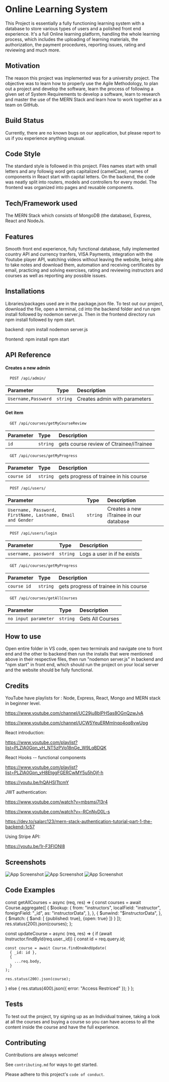 
# Online Learning System
This Project is essentially a fully functioning learning system with a database to store various types of users and a polished front end experience. It's a full Online learning platform, handling the whole learning process, which includes the uploading of learning materials, the authorization, the payment procedures, reporting issues, rating and reviewing and much more.


## Motivation
The reason this project was implemented was for a university project. The objective was to learn how to properly use the Agile Methodology, to plan out a project and develop the software, learn the process of following a given set of System Requirements to develop a software, learn to research and master the use of the MERN Stack and learn how to work together as a team on GitHub.



## Build Status
Currently, there are no known bugs on our application, but please report to us if you experience anything unusual.

## Code Style
The standard style is followed in this project. Files names start with small letters and any followig word gets capitalized (camelCase), names of components in React start with capital letters. On the backend, the code was neatly split into routers, models and controllers for every model. The frontend was organized into pages and reusable components. 

## Tech/Framework used
The MERN Stack which consists of MongoDB (the database), Express, React and NodeJs.


## Features
Smooth front end experience, fully functional database, fully implemented country API and currency tranfers, VISA Payments, integration with the Youtube player API,  watching videos without leaving the website, being able to take notes and download them, automation and receiving certificates by email, practicing and solving exercises, rating and reviewing instructors and courses as well as reporting any possible issues.

## Installations
Libraries/packages used are in the package.json file.
To test out our project, download the file, open a terminal, cd into the backend folder and run npm install followed by nodemon server.js.
Then in the frontend directory run npm install followed by npm start.

backend:
npm install
nodemon server.js

frontend: 
npm install
npm start

## API Reference

#### Creates a new admin

```http
  POST /api/admin/
```

| Parameter | Type     | Description                |
| :-------- | :------- | :------------------------- |
| `Username,Password` | `string` | Creates admin with parameters |

#### Get item

```http
  GET /api/courses/getMyCourseReview
```

| Parameter | Type     | Description                       |
| :-------- | :------- | :-------------------------------- |
| `id`      | `string` | gets course review of Ctrainee/iTrainee |


```http
  GET /api/courses/getMyProgress
```

| Parameter | Type     | Description                       |
| :-------- | :------- | :-------------------------------- |
| `course id`      | `string` | gets progress of trainee in his course |


```http
  POST /api/users/
```

| Parameter | Type     | Description                       |
| :-------- | :------- | :-------------------------------- |
| `Username, Password, FirstName, Lastname, Email and Gender`      | `string` | Creates a new iTrainee in our database |


```http
  POST /api/users/login
```

| Parameter | Type     | Description                       |
| :-------- | :------- | :-------------------------------- |
| `username, password`      | `string` | Logs a user in if he exists |

```http
  GET /api/courses/getMyProgress
```

| Parameter | Type     | Description                       |
| :-------- | :------- | :-------------------------------- |
| `course id`      | `string` | gets progress of trainee in his course |

```http
  GET /api/courses/getAllCourses
```

| Parameter | Type     | Description                       |
| :-------- | :------- | :-------------------------------- |
| `no input parameter`      | `string` | Gets All Courses |



## How to use
Open entire folder in VS code, open two terminals and navigate one to front end and the other to backend
then run the installs that were mentioned above in their respective files, then run "nodemon server.js" in backend and "npm start" in front end, 
which should run the project on your local server and the website should be fully functional. 

## Credits
YouTube have playlists for : Node, Express, React, Mongo and MERN stack in beginner level.

https://www.youtube.com/channel/UC29ju8bIPH5as8OGnQzwJyA

https://www.youtube.com/channel/UCW5YeuERMmlnqo4oq8vwUpg    
         


React introduction:

https://www.youtube.com/playlist?list=PLZlA0Gpn_vH_NT5zPVp18nGe_W9LqBDQK

React Hooks -- functional components

https://www.youtube.com/playlist?list=PLZlA0Gpn_vH8EtggFGERCwMY5u5hOjf-h

https://youtu.be/hQAHSlTtcmY

JWT authentication:

https://www.youtube.com/watch?v=mbsmsi7l3r4

https://www.youtube.com/watch?v=-RCnNyD0L-s

https://dev.to/salarc123/mern-stack-authentication-tutorial-part-1-the-backend-1c57

Using Stripe API:

https://youtu.be/1r-F3FIONl8



## Screenshots

![App Screenshot](https://i.paste.pics/9afab6a1276e89de41aac94caeb6364f.png)
![App Screenshot](https://i.paste.pics/e575c9847e9ed92fc8c40506c975a895.png)
![App Screenshot](https://i.paste.pics/3cc3a144a0d8d7612c8e3255041702b9.png)

## Code Examples
const getAllCourses = async (req, res) => {
  const courses = await Course.aggregate([
    {
      $lookup: {
        from: "instructors",
        localField: "instructor",
        foreignField: "_id",
        as: "instructorData",
      },
    },
    {
      $unwind: "$instructorData",
    },
    {
      $match: { $and: [ {published: true}, {open: true} ]}
    }
  ]);
  res.status(200).json(courses);
};




const updateCourse = async (req, res) => {
  if (await Instructor.findById(req.user._id)) {
    const id = req.query.id;

    const course = await Course.findOneAndUpdate(
      { _id: id },
      {
        ...req.body,
      }
    );

    res.status(200).json(course);
  } else {
    res.status(400).json({ error: "Access Restriced" });
  }
};





## Tests
To test out the project, try signing up as an Individual trainee, taking a look at all the courses and buying a course so you can have access to all the content inside the course and have the full experience.

## Contributing

Contributions are always welcome!

See `contributing.md` for ways to get started.

Please adhere to this project's `code of conduct`.

